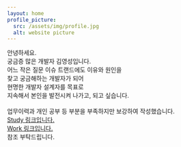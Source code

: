 ```yaml
---
layout: home
profile_picture:
  src: /assets/img/profile.jpg
  alt: website picture
---
```


<p>
안녕하세요. <br>
궁금증 많은 개발자 김영성입니다. <br>
어느 작은 질문 이슈 트랜드에도 이유와 원인을 <br>
찾고 궁금해하는 개발자가 되어 <br>
현명한 개발자 설계자를 목표로 <br>
지속해서 본인을 발전시켜 나가고, 되고 싶습니다. <br>
  
<br>
업무이력과 개인 공부 등 부분을 부족하지만 보강하여 작성했습니다. <br>
<a class="page-link" href="http://dudtjd7820.github.io/blog">Study 링크입니다.</a>
<br>
<a class="page-link" href="http://dudtjd7820.github.io/work"> Work 링크입니다.</a>
<br>
참조 부탁드립니다.
  
<br><br>

<br><br>


</p>

<p>

</p>
